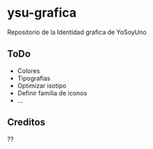 # ysu-grafica

Repositorio de la Identidad grafica de YoSoyUno

## ToDo

* Colores
* Tipografias
* Optimizar isotipo
* Definir familia de iconos
* ...

## Creditos

??
